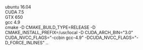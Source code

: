 ubuntu 16.04  
CUDA 7.5  
GTX 650  
gcc 4.9  
cmake -D CMAKE_BUILD_TYPE=RELEASE -D CMAKE_INSTALL_PREFIX=/usr/local -D CUDA_ARCH_BIN="3.0" CUDA_NVCC_FLAGS="-ccbin gcc-4.9" -DCUDA_NVCC_FLAGS="-D_FORCE_INLINES"  ..

